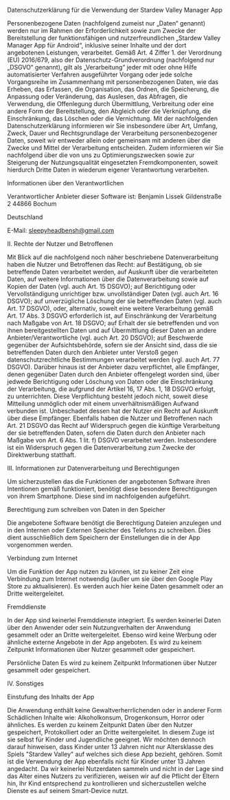 Datenschutzerklärung für die Verwendung der Stardew Valley Manager App

Personenbezogene Daten (nachfolgend zumeist nur „Daten“ genannt) werden nur im Rahmen der Erforderlichkeit sowie zum Zwecke der Bereitstellung der funktionsfähigen und nutzerfreundlichen „Stardew Valley Manager App für Android“, inklusive seiner Inhalte und der dort angebotenen Leistungen, verarbeitet.
Gemäß Art. 4 Ziffer 1. der Verordnung (EU) 2016/679, also der Datenschutz-Grundverordnung (nachfolgend nur „DSGVO“ genannt), gilt als „Verarbeitung“ jeder mit oder ohne Hilfe automatisierter Verfahren ausgeführter Vorgang oder jede solche Vorgangsreihe im Zusammenhang mit personenbezogenen Daten, wie das Erheben, das Erfassen, die Organisation, das Ordnen, die Speicherung, die Anpassung oder Veränderung, das Auslesen, das Abfragen, die Verwendung, die Offenlegung durch Übermittlung, Verbreitung oder eine andere Form der Bereitstellung, den Abgleich oder die Verknüpfung, die Einschränkung, das Löschen oder die Vernichtung.
Mit der nachfolgenden Datenschutzerklärung informieren wir Sie insbesondere über Art, Umfang, Zweck, Dauer und Rechtsgrundlage der Verarbeitung personenbezogener Daten, soweit wir entweder allein oder gemeinsam mit anderen über die Zwecke und Mittel der Verarbeitung entscheiden. Zudem informieren wir Sie nachfolgend über die von uns zu Optimierungszwecken sowie zur Steigerung der Nutzungsqualität eingesetzten Fremdkomponenten, soweit hierdurch Dritte Daten in wiederum eigener Verantwortung verarbeiten.

Informationen über den Verantwortlichen

Verantwortlicher Anbieter dieser Software ist:
Benjamin Lissek
Gildenstraße 2
44866 Bochum

Deutschland

E-Mail: sleepyheadbensh@gmail.com

II. Rechte der Nutzer und Betroffenen

Mit Blick auf die nachfolgend noch näher beschriebene Datenverarbeitung haben die Nutzer und Betroffenen das Recht:
auf Bestätigung, ob sie betreffende Daten verarbeitet werden, auf Auskunft über die verarbeiteten Daten, auf weitere Informationen über die Datenverarbeitung sowie auf Kopien der Daten (vgl. auch Art. 15 DSGVO);
auf Berichtigung oder Vervollständigung unrichtiger bzw. unvollständiger Daten (vgl. auch Art. 16 DSGVO);
auf unverzügliche Löschung der sie betreffenden Daten (vgl. auch Art. 17 DSGVO), oder, alternativ, soweit eine weitere Verarbeitung gemäß Art. 17 Abs. 3 DSGVO erforderlich ist, auf Einschränkung der Verarbeitung nach Maßgabe von Art. 18 DSGVO;
auf Erhalt der sie betreffenden und von ihnen bereitgestellten Daten und auf Übermittlung dieser Daten an andere Anbieter/Verantwortliche (vgl. auch Art. 20 DSGVO);
auf Beschwerde gegenüber der Aufsichtsbehörde, sofern sie der Ansicht sind, dass die sie betreffenden Daten durch den Anbieter unter Verstoß gegen datenschutzrechtliche Bestimmungen verarbeitet werden (vgl. auch Art. 77 DSGVO).
Darüber hinaus ist der Anbieter dazu verpflichtet, alle Empfänger, denen gegenüber Daten durch den Anbieter offengelegt worden sind, über jedwede Berichtigung oder Löschung von Daten oder die Einschränkung der Verarbeitung, die aufgrund der Artikel 16, 17 Abs. 1, 18 DSGVO erfolgt, zu unterrichten. Diese Verpflichtung besteht jedoch nicht, soweit diese Mitteilung unmöglich oder mit einem unverhältnismäßigen Aufwand verbunden ist. Unbeschadet dessen hat der Nutzer ein Recht auf Auskunft über diese Empfänger.
Ebenfalls haben die Nutzer und Betroffenen nach Art. 21 DSGVO das Recht auf Widerspruch gegen die künftige Verarbeitung der sie betreffenden Daten, sofern die Daten durch den Anbieter nach Maßgabe von Art. 6 Abs. 1 lit. f) DSGVO verarbeitet werden. Insbesondere ist ein Widerspruch gegen die Datenverarbeitung zum Zwecke der Direktwerbung statthaft.

III. Informationen zur Datenverarbeitung und Berechtigungen

Um sicherzustellen das die Funktionen der angebotenen Software ihren Intentionen gemäß funktioniert, 
benötigt diese besondere Berechtigungen von ihrem Smartphone. Diese sind im nachfolgenden aufgeführt.

Berechtigung zum schreiben von Daten in den Speicher

Die angebotene Software benötigt die Berechtigung Dateien anzulegen und in den Internen oder Externen Speicher des 
Telefons zu schreiben. Dies dient ausschließlich dem Speichern der Einstellungen die in der App vorgenommen werden.

Verbindung zum Internet

Um die Funktion der App nutzen zu können, ist zu keiner Zeit eine Verbindung zum Internet notwendig
(außer um sie über den Google Play Store zu aktualisieren). Es werden auch hier keine Daten gesammelt 
oder an Dritte weitergeleitet.

Fremddienste

In der App sind keinerlei Fremddienste integriert. Es werden keinerlei Daten über den Anwender oder 
sein Nutzungverhalten  der Anwendung gesammelt oder an Dritte weitergeleitet. Ebenso wird keine 
Werbung oder ähnliche externe Angebote in der App angeboten. Es wird zu keinem Zeitpunkt Informationen 
über Nutzer gesammelt oder gespeichert.

Persönliche Daten
Es wird zu keinem Zeitpunkt Informationen über Nutzer gesammelt oder gespeichert.

IV. Sonstiges

Einstufung des Inhalts der App

Die Anwendung enthält keine Gewaltverherrlichenden oder in anderer Form Schädlichen Inhalte wie:
Alkoholkonsum, Drogenkonsum, Horror oder ähnliches. Es werden zu keinem Zeitpunkt Daten über 
den Nutzer gespeichert, Protokolliert oder an Dritte weitergeleitet. In diesem Zuge ist sie 
selbst für Kinder und Jugendliche geeignet. Wir möchten dennoch darauf hinweisen, dass Kinder 
unter 13 Jahren nicht nur Altersklasse des Spiels "Stardew Valley" auf welches sich diese App 
bezieht, gehören. Somit ist die Verwendung der App ebenfalls nicht für Kinder unter 13 Jahren 
angedacht. Da wir keinerlei Nutzerdaten sammeln und nicht in der Lage sind das Alter eines 
Nutzers zu verifizieren, weisen wir auf die Pflicht der Eltern hin, Ihr Kind entsprechend zu 
kontrollieren und sicherzustellen welche Dienste es auf seinem Smart-Device nutzt.
